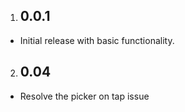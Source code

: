 1. ## 0.0.1

- Initial release with basic functionality.

2. ## 0.04

- Resolve the picker on tap issue 
